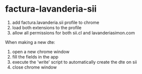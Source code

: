 # factura-lavanderia-sii
1. add factura.lavanderia.sii profile to chrome
2. load both extensions to the profile
3. allow all permissions for both sii.cl and lavanderiasimon.com

When making a new dte:
1. open a new chrome window
2. fill the fields in the app
3. execute the 'write' script to automatically create the dte on sii
4. close chrome window